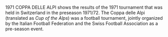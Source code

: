 1971 COPPA DELLE ALPI shows the results of the 1971 tournament that was held in Switzerland in the preseason 1971/72. The Coppa delle Alpi (translated as _Cup of the Alps_) was a football tournament, jointly organized by the Italian Football Federation and the Swiss Football Association as a pre-season event.
